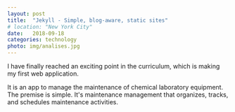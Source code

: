 ```yaml
---
layout: post
title:  "Jekyll - Simple, blog-aware, static sites"
# location: "New York City"
date:   2018-09-18 
categories: technology
photo: img/analises.jpg
---
```


I have finally reached an exciting point in the curriculum, which is making my first web application.

It is an app to manage the maintenance of chemical laboratory equipment. The premise is simple. It's maintenance management that organizes, tracks, and schedules maintenance activities. 

<!-- <blockquote>
  Let me separate the two words and begin with what it means to become a programmer.
</blockquote> -->